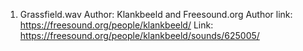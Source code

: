 1. Grassfield.wav
Author: Klankbeeld and Freesound.org
Author link: https://freesound.org/people/klankbeeld/
Link: https://freesound.org/people/klankbeeld/sounds/625005/